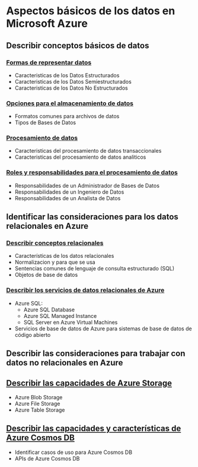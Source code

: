 # Aspectos básicos de los datos en Microsoft Azure

## Describir conceptos básicos de datos

### [Formas de representar datos](https://github.com/CamarenaAI/Cloud-Fundamentals/blob/main/Azure/DP-900:%20Fundamentos%20de%20Datos%20Azure/Aspectos%20b%C3%A1sicos%20de%20los%20datos%20en%20Microsoft%20Azure:%20Conceptos%20de%20los%20datos/ClasificacionDeDatos.md)
- Caracteristicas de los Datos Estructurados
- Caracteristicas de los Datos Semiestructurados
- Caracteristicas de los Datos No Estructurados 

### [Opciones para el almacenamiento de datos](https://github.com/CamarenaAI/Cloud-Fundamentals/blob/main/Azure/DP-900:%20Fundamentos%20de%20Datos%20Azure/Aspectos%20b%C3%A1sicos%20de%20los%20datos%20en%20Microsoft%20Azure:%20Conceptos%20de%20los%20datos/AlmacenamientoDeDatos.md)
- Formatos comunes para archivos de datos
- Tipos de Bases de Datos

### [Procesamiento de datos](https://github.com/CamarenaAI/Cloud-Fundamentals/blob/main/Azure/DP-900:%20Fundamentos%20de%20Datos%20Azure/Aspectos%20b%C3%A1sicos%20de%20los%20datos%20en%20Microsoft%20Azure:%20Conceptos%20de%20los%20datos/ProcesamientoDeDatos.md)
- Caracteristicas del procesamiento de datos transaccionales
- Caracteristicas del procesamiento de datos analiticos

### [Roles y responsabilidades para el procesamiento de datos](https://github.com/CamarenaAI/Cloud-Fundamentals/blob/main/Azure/DP-900:%20Fundamentos%20de%20Datos%20Azure/Aspectos%20b%C3%A1sicos%20de%20los%20datos%20en%20Microsoft%20Azure:%20Conceptos%20de%20los%20datos/Roles%26ResponsabilidadesProcesamientoDeDatos.md)
- Responsabilidades de un Administrador de Bases de Datos
- Responsabilidades de un Ingeniero de Datos
- Responsabilidades de un Analista de Datos

## Identificar las consideraciones para los datos relacionales en Azure

### [Describir conceptos relacionales](https://github.com/CamarenaAI/Cloud-Fundamentals/blob/main/Azure/DP-900:%20Fundamentos%20de%20Datos%20Azure/Aspectos%20b%C3%A1sicos%20de%20los%20datos%20en%20Azure:%20Datos%20Relacionales/DatosRelacionales.md)
- Características de los datos relacionales
- Normalizacion y para que se usa
- Sentencias comunes de lenguaje de consulta estructurado (SQL)
- Objetos de base de datos

### [Describir los servicios de datos relacionales de Azure](https://github.com/CamarenaAI/Cloud-Fundamentals/blob/main/Azure/DP-900:%20Fundamentos%20de%20Datos%20Azure/Aspectos%20b%C3%A1sicos%20de%20los%20datos%20en%20Azure:%20Datos%20Relacionales/ServiciosDatosRelacionales.md)
- Azure SQL: 
    - Azure SQL Database
    - Azure SQL Managed Instance 
    - SQL Server en Azure Virtual Machines
- Servicios de base de datos de Azure para sistemas de base de datos de código abierto

## Describir las consideraciones para trabajar con datos no relacionales en Azure

## [Describir las capacidades de Azure Storage]()
- Azure Blob Storage
- Azure File Storage
- Azure Table Storage

## [Describir las capacidades y características de Azure Cosmos DB]()
- Identificar casos de uso para Azure Cosmos DB
- APIs de Azure Cosmos DB
